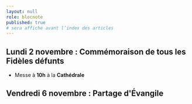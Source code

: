 ```yaml
---
layout: null
role: blocnote
published: true
# sera affiché avant l’index des articles
---
```


## Lundi 2 novembre : Commémoraison de tous les Fidèles défunts

- Messe à **10h** à la **Cathédrale**

## Vendredi 6 novembre : Partage d'Évangile
